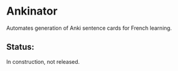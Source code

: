 # Ankinator
Automates generation of Anki sentence cards for French learning.

## Status:

In construction, not released.
